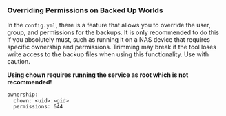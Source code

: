 ### Overriding Permissions on Backed Up Worlds

In the `config.yml`, there is a feature that allows you to override the user, group, and permissions for the backups. It is only recommended to do this if you absolutely must, such as running it on a NAS device that requires specific ownership and permissions. Trimming may break if the tool loses write access to the backup files when using this functionality. Use with caution.

**Using chown requires running the service as root which is not recommended!**

```
ownership:
  chown: <uid>:<gid>
  permissions: 644
```

